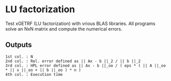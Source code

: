 # LU factorization

Test xGETRF (LU factorization) with vrious BLAS libraries.
All programs solve an NxN matrix and compute the numerical errors.

## Outputs 
```
1st col. : N
2nd col. : Rel. error defined as || Ax - b ||_2 / || b ||_2
3rd col. : HPL error defined as || Ax - b ||_oo / ( eps * ( || A ||_oo * || x ||_oo + || b ||_oo ) * n )
4th col. : Execution time
```
